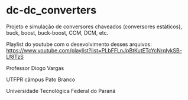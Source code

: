 # dc-dc_converters
Projeto e simulação de conversores chaveados (conversores estáticos), buck, boost, buck-boost, CCM, DCM, etc.

Playlist do youtube com o desevolvimento desses arquivos: https://www.youtube.com/playlist?list=PLbFFLnJpBtKutETcYcNrqlykSB-Lf8TzS


Professor Diogo Vargas

UTFPR câmpus Pato Branco

Universidade Tecnológica Federal do Paraná
